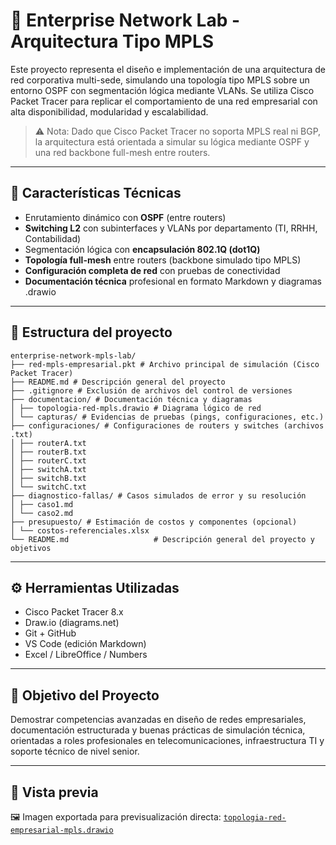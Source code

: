 # 🏢 Enterprise Network Lab - Arquitectura Tipo MPLS

Este proyecto representa el diseño e implementación de una arquitectura de red corporativa multi-sede, simulando una topología tipo MPLS sobre un entorno OSPF con segmentación lógica mediante VLANs. Se utiliza Cisco Packet Tracer para replicar el comportamiento de una red empresarial con alta disponibilidad, modularidad y escalabilidad.

> ⚠️ Nota: Dado que Cisco Packet Tracer no soporta MPLS real ni BGP, la arquitectura está orientada a simular su lógica mediante OSPF y una red backbone full-mesh entre routers.

---

## 🧩 Características Técnicas

- Enrutamiento dinámico con **OSPF** (entre routers)
- **Switching L2** con subinterfaces y VLANs por departamento (TI, RRHH, Contabilidad)
- Segmentación lógica con **encapsulación 802.1Q (dot1Q)**
- **Topología full-mesh** entre routers (backbone simulado tipo MPLS)
- **Configuración completa de red** con pruebas de conectividad
- **Documentación técnica** profesional en formato Markdown y diagramas .drawio

---
## 📂 Estructura del proyecto

```
enterprise-network-mpls-lab/
├── red-mpls-empresarial.pkt # Archivo principal de simulación (Cisco Packet Tracer)
├── README.md # Descripción general del proyecto
├── .gitignore # Exclusión de archivos del control de versiones
├── documentacion/ # Documentación técnica y diagramas
│ ├── topologia-red-mpls.drawio # Diagrama lógico de red
│ └── capturas/ # Evidencias de pruebas (pings, configuraciones, etc.)
├── configuraciones/ # Configuraciones de routers y switches (archivos .txt)
│ ├── routerA.txt
│ ├── routerB.txt
│ ├── routerC.txt
│ ├── switchA.txt
│ ├── switchB.txt
│ └── switchC.txt
├── diagnostico-fallas/ # Casos simulados de error y su resolución
│ ├── caso1.md
│ └── caso2.md
├── presupuesto/ # Estimación de costos y componentes (opcional)
│ └── costos-referenciales.xlsx
└── README.md                   # Descripción general del proyecto y objetivos
```


---

## ⚙️ Herramientas Utilizadas

- Cisco Packet Tracer 8.x
- Draw.io (diagrams.net)
- Git + GitHub
- VS Code (edición Markdown)
- Excel / LibreOffice / Numbers

---

## 🎯 Objetivo del Proyecto

Demostrar competencias avanzadas en diseño de redes empresariales, documentación estructurada y buenas prácticas de simulación técnica, orientadas a roles profesionales en telecomunicaciones, infraestructura TI y soporte técnico de nivel senior.

---
## 📸 Vista previa

🖼️ Imagen exportada para previsualización directa:
[`topologia-red-empresarial-mpls.drawio`](documentacion/topologia-red-mpls.png)
